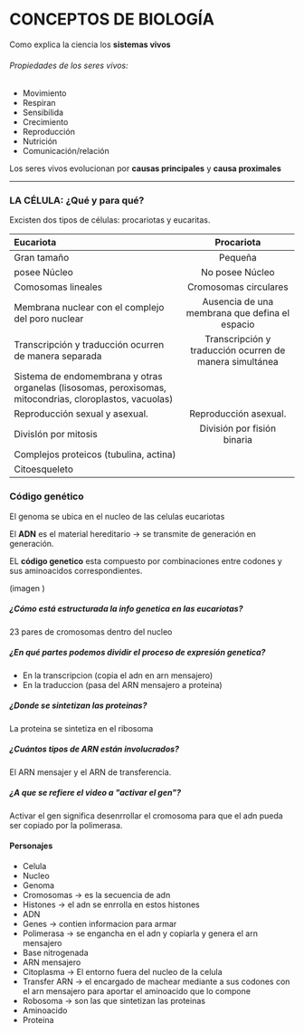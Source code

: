 # CONCEPTOS DE BIOLOGÍA

Como explica la ciencia los **sistemas vivos**

###### Propiedades de los seres vivos:
- Movimiento
- Respiran
- Sensibilida
- Crecimiento
- Reproducción
- Nutrición
- Comunicación/relación

Los seres vivos evolucionan por **causas principales** y **causa proximales**

---------------------------

### LA CÉLULA: ¿Qué y para qué?


Excisten dos tipos de células: procariotas y eucaritas.

| Eucariota  | Procariota  |
| :------------ |:---------------:|
| Gran tamaño                                           |       Pequeña         |
| posee Núcleo                                          |       No posee Núcleo |
| Comosomas lineales                                    | Cromosomas circulares  |
| Membrana nuclear con el complejo del poro nuclear     | Ausencia de una membrana que defina el espacio  |
|Transcripción y traducción ocurren de manera separada  |Transcripción y traducción ocurren de manera simultánea|
|Sistema de endomembrana y otras organelas (lisosomas, peroxisomas, mitocondrias, cloroplastos, vacuolas)||
|Reproducción sexual y asexual.                         |Reproducción asexual.      |
|DivisIón por mitosis|División por fisión binaria|
|Complejos proteicos (tubulina, actina)||
|Citoesqueleto|                     |

### Código genético

El genoma se ubica en el nucleo de las celulas eucariotas

El **ADN** es el material hereditario → se transmite de generación en generación.

EL **código genetico** esta compuesto por combinaciones entre codones y sus aminoacidos correspondientes.

(imagen )

##### ¿Cómo está estructurada la info genetica en las eucariotas?
23 pares de cromosomas dentro del nucleo

##### ¿En qué partes podemos dividir el proceso de expresión genetica?
- En la transcripcion (copia el adn en arn mensajero)
- En la traduccion (pasa del ARN mensajero a proteina)

#####  ¿Donde se sintetizan las proteinas?
La proteina se sintetiza en el ribosoma

##### ¿Cuántos tipos de ARN están involucrados?

El ARN mensajer y el ARN de transferencia.

##### ¿A que se refiere el video a "activar el gen"?
Activar el gen significa desenrrollar el cromosoma para que el adn pueda ser copiado por la polimerasa.

#### Personajes
- Celula
- Nucleo
- Genoma
- Cromosomas -> es la secuencia de adn
- Histones -> el adn se enrrolla en estos histones
- ADN 
- Genes -> contien informacion para armar
- Polimerasa -> se engancha en el adn y copiarla y genera el arn mensajero
- Base nitrogenada
- ARN mensajero
- Citoplasma -> El entorno fuera del nucleo de la celula
- Transfer ARN -> el encargado de machear mediante a sus codones con el arn mensajero para aportar el aminoacido que lo compone
- Robosoma -> son las que sintetizan las proteinas
- Aminoacido
- Proteina











